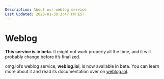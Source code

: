 ```yaml
---
Description: About our weblog service  
Last Updated: 2023-01-30 3:47 PM EST
---
```


# Weblog

<div class="container yellow-4-bg gray-9-fg">
<i class="fa-solid fa-flask"></i> <strong>This service is in beta.</strong> It might not work properly all the time, and it will probably change before it’s finalized.
</div>

omg.lol’s weblog service, **weblog.lol**, is now available in beta. You can learn more about it and read its documentation over on [weblog.lol](https://weblog.lol).